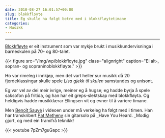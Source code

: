 ```yaml
---
date: 2010-08-27 16:01:57+00:00
slug: blokkfloyte
title: Eg skulle ha følgt betre med i blokkfløytetimane
categories:
- Musikk
---
```


****
[Blokkfløyte](http://nn.wikipedia.org/wiki/Blokkfl%C3%B8yte) er eit instrument som var mykje brukt i musikkundervisninga i barneskulen på 70- og 80-talet.


<!--more-->
{{< figure src="/img/wp/blokkfloyte.jpg" class="alignright" caption="Ei alt-, sopran- og sopraninoblokkfløyte." >}}

Ho var rimeleg i innkjøp, men det vart heller sur musikk då 20 fjerdeklassingar skulle spele _Lisa gjekk til skulen_ samstundes og unisont.

Eg var vel av dei meir ivrige, meiner eg å hugse; eg hadde byrja å spele saksofon på fritida, og han har eit greps-slektskap med blokkfløyta. Og heldigvis hadde musikklærar Ellingsen vit og evner til å variere timane.

Men [Benoît Sauvé](http://www.benoitsauve.net/index.php) i videoen under må verkeleg ha følgt med i timen. Han har transkribert [Pat Metheny](http://nn.wikipedia.org/wiki/Pat_Metheny) sin gitarsolo på _Have You Heard. _Modig gjort, og med ein framifrå teknikk!

{{< youtube 7pZm7guGapc >}}
